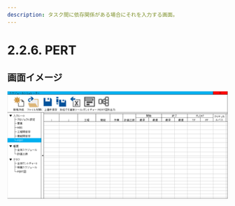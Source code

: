 ```yaml
---
description: タスク間に依存関係がある場合にそれを入力する画面。
---
```


# 2.2.6. PERT

## 画面イメージ

![](../../.gitbook/assets/pert-ru-li-hua-mian.png)


